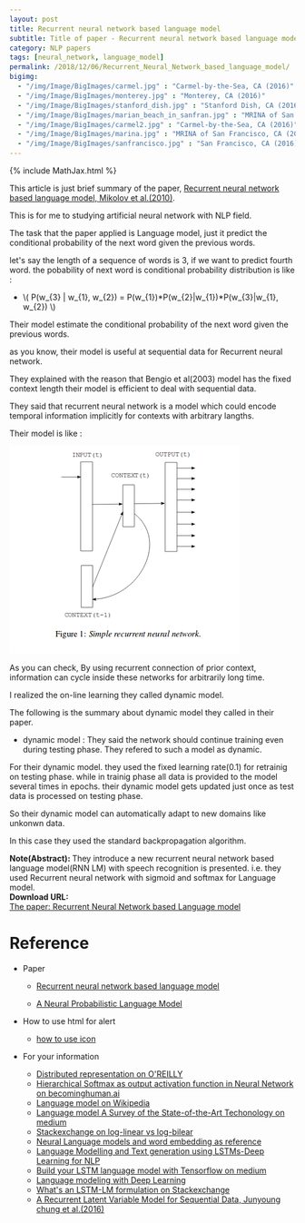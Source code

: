 ```yaml
---
layout: post
title: Recurrent neural network based language model
subtitle: Title of paper - Recurrent neural network based language model
category: NLP papers
tags: [neural_network, language_model]
permalink: /2018/12/06/Recurrent_Neural_Network_based_language_model/
bigimg: 
  - "/img/Image/BigImages/carmel.jpg" : "Carmel-by-the-Sea, CA (2016)"
  - "/img/Image/BigImages/monterey.jpg" : "Monterey, CA (2016)"
  - "/img/Image/BigImages/stanford_dish.jpg" : "Stanford Dish, CA (2016)"
  - "/img/Image/BigImages/marian_beach_in_sanfran.jpg" : "MRINA of San Francisco, CA (2016)"
  - "/img/Image/BigImages/carmel2.jpg" : "Carmel-by-the-Sea, CA (2016)"
  - "/img/Image/BigImages/marina.jpg" : "MRINA of San Francisco, CA (2016)"
  - "/img/Image/BigImages/sanfrancisco.jpg" : "San Francisco, CA (2016)"
---
```


<!-- \\( X_{i}=\sum_{k}X_{ik} \\) -->

{% include MathJax.html %}

This article is just brief summary of the paper, [Recurrent neural network based language model, Mikolov et al.(2010)](http://www.fit.vutbr.cz/research/groups/speech/publi/2010/mikolov_interspeech2010_IS100722.pdf).

This is for me to studying artificial neural network with NLP field. 

The task that the paper applied is Language model, just it predict the conditional probability of the next word given the previous words. 

let's say the length of a sequence of words is 3, if we want to predict fourth word. the pobability of next word is conditional probability distribution is like :

- \\(  P(w_{3} \| w_{1}, w_{2}) = P(w_{1})\*P(w_{2}\|w_{1})\*P(w_{3}\|w_{1}, w_{2})  \\)

Their model estimate the conditional probability of the next word given the previous words. 

as you know, their model is useful at sequential data for Recurrent neural network. 

They explained with the reason that Bengio et al(2003) model has the fixed context length their model is efficient to deal with sequential data.

They said that recurrent neural network is a model which could encode temporal information implicitly for contexts with arbitrary langths.

Their model is like :  

![](/img/Image/NaturalLanguageProcessing/NLPLabs/Paper_Investigation/Language_Model/2018-12-06-Recurrent_Neural_Network_based_language_model/Recurrent_neural_network_based_language_model.png)

As you can check, By using recurrent connection of prior context, information can cycle inside these networks for arbitrarily long time. 

I realized the on-line learning they called dynamic model. 

The following is the summary about dynamic model they called in their paper. 

- dynamic model : They said the network should continue training even during testing phase. They refered to such a model as dynamic.

For their dynamic model. they used the fixed learning rate(0.1) for retrainig on testing phase. while in trainig phase all data is provided to the model several times in epochs. their dynamic model gets updated just once as test data is processed on testing phase.

So their dynamic model can automatically adapt to new domains like unkonwn data.

In this case they used the standard backpropagation algorithm.

<div class="alert alert-info" role="alert"><i class="fa fa-info-circle"></i> <b>Note(Abstract): </b>
They introduce a new recurrent neural network based language model(RNN LM) with speech recognition is presented. i.e. they used Recurrent neural network with sigmoid and softmax for Language model.
</div>
  
  
<div class="alert alert-success" role="alert"><i class="fa fa-paperclip fa-lg"></i> <b>Download URL: </b><br>
  <a href="http://www.fit.vutbr.cz/research/pubs/index.php?id=9362">The paper: Recurrent Neural Network based Language model</a>
</div>

# Reference 

- Paper 
  - [Recurrent neural network based language model](http://www.fit.vutbr.cz/research/pubs/index.php?id=9362)
 
  - [A Neural Probabilistic Language Model](http://www.jmlr.org/papers/volume3/bengio03a/bengio03a.pdf)
 
- How to use html for alert
  - [how to use icon](http://idratherbewriting.com/documentation-theme-jekyll/mydoc_icons.html)
 
- For your information
  - [Distributed representation on O'REILLY](https://www.oreilly.com/ideas/how-neural-networks-learn-distributed-representations)
  - [Hierarchical Softmax as output activation function in Neural Network on becominghuman.ai](https://becominghuman.ai/hierarchical-softmax-as-output-activation-function-in-neural-network-1d19089c4f49)
  - [Language model on Wikipedia](https://en.wikipedia.org/wiki/Language_model)
  - [Language model A Survey of the State-of-the-Art Techonology on medium](https://medium.com/syncedreview/language-model-a-survey-of-the-state-of-the-art-technology-64d1a2e5a466)
  - [Stackexchange on log-linear vs log-bilear](https://stats.stackexchange.com/questions/157136/log-linear-vs-log-bilinear)
  - [Neural Language models and word embedding as reference](https://piotrmirowski.files.wordpress.com/2014/06/piotrmirowski_2014_wordembeddings.pdf)
  - [Language Modelling and Text generation using LSTMs-Deep Learning for NLP](https://medium.com/@shivambansal36/language-modelling-text-generation-using-lstms-deep-learning-for-nlp-ed36b224b275)
  - [Build your LSTM language model with Tensorflow on medium](https://medium.com/@MilkKnight/build-your-lstm-language-model-with-tensorflow-3416142c9919)
  - [Language modeling with Deep Learning](https://hub.packtpub.com/language-modeling-with-deep-learning/)
  - [What's an LSTM-LM formulation on Stackexchange](https://datascience.stackexchange.com/questions/13188/whats-an-lstm-lm-formulation)
  - [A Recurrent Latent Variable Model for Sequential Data, Junyoung chung et al.(2016)](https://arxiv.org/pdf/1506.02216.pdf)
























